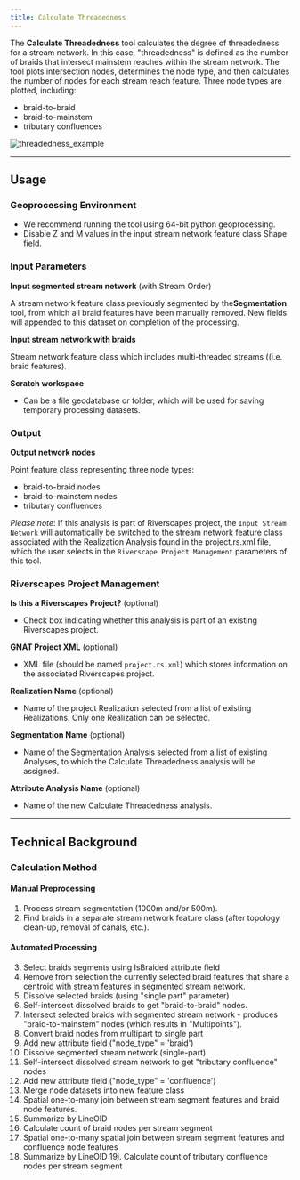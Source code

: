 ```yaml
---
title: Calculate Threadedness
---
```



The **Calculate Threadedness** tool calculates the degree of threadedness for a stream network.
In this case, "threadedness" is defined as the number of braids that intersect mainstem reaches
within the stream network. The tool plots intersection nodes, determines the node type, and then
calculates the number of nodes for each stream reach feature.  Three node types are plotted,
including:

* braid-to-braid
* braid-to-mainstem
* tributary confluences

![threadedness_example]({{site.baseurl}}assets/images/threadedness_example.png)

_______________________________________________________________

## Usage


### Geoprocessing Environment

* We recommend running the tool using 64-bit python geoprocessing.
* Disable Z and M values in the input stream network feature class Shape field.

### Input Parameters
 
**Input segmented stream network** (with Stream Order)

A stream network feature class previously segmented by the**Segmentation** tool, from which all braid features have been
 manually removed. New fields will appended to this dataset on completion of the processing.

**Input stream network with braids**

Stream network feature class which includes multi-threaded streams ((i.e. braid features).

**Scratch workspace**

* Can be a file geodatabase or folder, which will be used for saving temporary processing datasets.

### Output

**Output network nodes**

Point feature class representing three node types:
* braid-to-braid nodes
* braid-to-mainstem nodes
* tributary confluences

*Please note*: If this analysis is part of Riverscapes project, the `Input Stream Network` will automatically
 be switched to the stream network feature class associated with the Realization Analysis found in the project.rs.xml
 file, which the user selects in the `Riverscape Project Management` parameters of this tool.

### Riverscapes Project Management

**Is this a Riverscapes Project?** (optional)

* Check box indicating whether this analysis is part of an existing Riverscapes project.

**GNAT Project XML** (optional)

* XML file (should be named `project.rs.xml`) which stores information on the associated Riverscapes project.

**Realization Name** (optional)

* Name of the project Realization selected from a list of existing Realizations. Only one Realization can be selected.

**Segmentation Name** (optional)

* Name of the Segmentation Analysis selected from a list of existing Analyses, to which the Calculate Threadedness 
analysis will be assigned.

**Attribute Analysis Name** (optional)

* Name of the new Calculate Threadedness analysis.

_______________________________________________________________

## Technical Background

### Calculation Method

#### Manual Preprocessing
1. Process stream segmentation (1000m and/or 500m).
2. Find braids in a separate stream network feature class (after topology clean-up, removal of canals, etc.).

#### Automated Processing
3. Select braids segments using IsBraided attribute field
4. Remove from selection the currently selected braid features that share a centroid with stream features in segmented 
stream network.
5. Dissolve selected braids (using "single part" parameter)
6. Self-intersect dissolved braids to get "braid-to-braid" nodes.
7. Intersect selected braids with segmented stream network - produces "braid-to-mainstem" nodes (which results in 
"Multipoints").
8. Convert braid nodes from multipart to single part
9. Add new attribute field ("node_type" = 'braid')
10. Dissolve segmented stream network (single-part)
11. Self-intersect dissolved stream network to get "tributary confluence" nodes
12. Add new attribute field ("node_type" = 'confluence')
13. Merge node datasets into new feature class
14. Spatial one-to-many join between stream segment features and braid node features.
15. Summarize by LineOID
16. Calculate count of braid nodes per stream segment
17. Spatial one-to-many spatial join between stream segment features and confluence node features
18. Summarize by LineOID
19j. Calculate count of tributary confluence nodes per stream segment